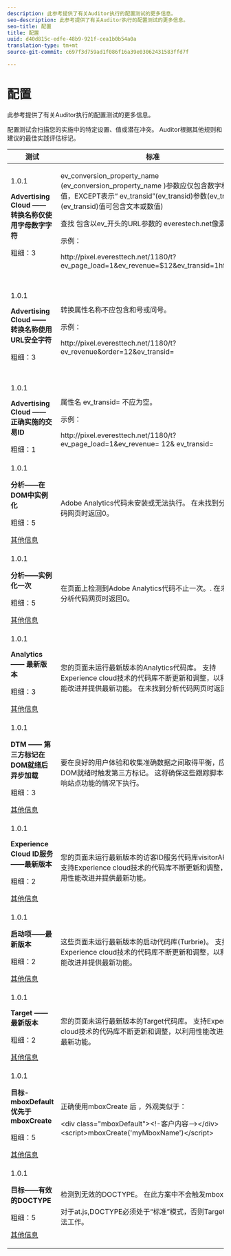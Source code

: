 ```yaml
---
description: 此参考提供了有关Auditor执行的配置测试的更多信息。
seo-description: 此参考提供了有关Auditor执行的配置测试的更多信息。
seo-title: 配置
title: 配置
uuid: d40d815c-edfe-48b9-921f-cea1b0b54a0a
translation-type: tm+mt
source-git-commit: c697f3d759ad1f086f16a39e03062431583ffd7f

---
```



# 配置

此参考提供了有关Auditor执行的配置测试的更多信息。

配置测试会扫描您的实施中的特定设置、值或潜在冲突。 Auditor根据其他规则和建议的最佳实践评估标记。

<table id="table_A8A1FC360482447185C8460A18426638"> 
 <thead> 
  <tr> 
   <th colname="col1" class="entry"> 测试 </th> 
   <th colname="col2" class="entry"> 标准 </th> 
   <th colname="col3" class="entry"> 推荐 </th> 
  </tr>
 </thead>
 <tbody> 
  <tr> 
   <td colname="col1"> 
    <draft-comment>
      1.0.1 
    </draft-comment> <p><b>Advertising Cloud —— 转换名称仅使用字母数字字符</b> </p> <p>粗细：3 </p> </td> 
   <td colname="col2"> <p>ev_conversion_property_name <span class="codeph"> (ev_conversion_property_name</span> )参数应仅包含数字和小数值，EXCEPT表示“<span class="codeph"> ev_transid”(ev_transid)参数(ev_transid</span><span class="codeph"></span> (ev_transid)值可包含文本或数值) </p> <p>查找 <span class="codeph"> 包含以ev_开头的URL参数的</span> everestech.net像素 <span class="codeph"></span>。 </p> <p>示例： </p> <p><span class="codeph"> http://pixel.everesttech.net/1180/t?ev_page_load=1&amp;ev_revenue=$12&amp;ev_transid=1hf74i47 </span> </p> </td> 
   <td colname="col3"> <p> 确保您的事务属性参数只包含数字和小数值。 </p> <p> <p>警告： 任何其他值类型都可能导致数据丢失。 </p> </p> </td> 
  </tr> 
  <tr> 
   <td colname="col1"> 
    <draft-comment>
      1.0.1 
    </draft-comment> <p><b>Advertising Cloud —— 转换名称使用URL安全字符</b> </p> <p>粗细：3 </p> </td> 
   <td colname="col2"> <p> 转换属性名称不应包含和号或问号。 </p> <p> 示例： </p> <p><span class="codeph"> http://pixel.everesttech.net/1180/t?ev_revenue&amp;order=12&amp;ev_transid=</span> </p> </td> 
   <td colname="col3"> <p>确保事务属性参数不包含非编码的&amp;符号或问号。 这将破坏URL格式。 </p> <p> <p>警告：包含非编码&amp;符号或问号的属性参数(例如：ev_ <span class="codeph"> formComplete?=1</span> or <span class="codeph"> ev_formComplete&amp;Submit=1</span>)，可能导致数据丢失。 </p> </p> </td> 
  </tr> 
  <tr> 
   <td colname="col1"> 
    <draft-comment>
      1.0.1 
    </draft-comment> <p><b>Advertising Cloud —— 正确实施的交易ID</b> </p> <p>粗细：1 </p> </td> 
   <td colname="col2"> <p> 属性名 <span class="codeph"> ev_transid=</span> 不应为空。 </p> <p>示例： </p> <p> <span class="codeph"> http://pixel.everesttech.net/1180/t?ev_page_load=1&amp;ev_revenue= 12&amp; ev_transid=</span> </p> </td> 
   <td colname="col3"> <p>属性名 <span class="codeph"> ev_transid=</span> ，不应保留不带值(<span class="codeph"> ev_transid=</span>)。 如果保留该值时没有值，则可能会丢失事务数据。 为ev_transid=赋值 <span class="codeph"></span> ，或从像素中删除参数。 </p> </td> 
  </tr> 
  <tr> 
   <td colname="col1"> 
    <draft-comment>
      1.0.1 
    </draft-comment> <p><b>分析——在DOM中实例化</b> </p> <p>粗细：5 </p> <p><a href="https://experiencecloud.adobe.com/resources/help/en_US/sc/implement/impl_testing.html" format="html" scope="external"> 其他信息</a> </p> </td> 
   <td colname="col2"> <p> Adobe Analytics代码未安装或无法执行。 在未找到分析代码网页时返回0。 </p> </td> 
   <td colname="col3"> <p>验证Analytics标记是否已在页面上实现且未被后续脚本活动阻止。 </p> </td> 
  </tr> 
  <tr> 
   <td colname="col1"> 
    <draft-comment>
      1.0.1 
    </draft-comment> <p><b>分析——实例化一次</b> </p> <p>粗细：5 </p> <p><a href="https://experiencecloud.adobe.com/resources/help/en_US/sc/implement/" format="https" scope="external"> 其他信息</a> </p> </td> 
   <td colname="col2"> <p> 在页面上检测到Adobe Analytics代码不止一次。. 在未找到分析代码网页时返回0。 </p> </td> 
   <td colname="col3"> <p>确保页面上仅有一个Analytics标记。 </p> </td> 
  </tr> 
  <tr> 
   <td colname="col1"> 
    <draft-comment>
      1.0.1 
    </draft-comment> <p><b>Analytics —— 最新版本</b> </p> <p>粗细：3 </p> <p><a href="https://experiencecloud.adobe.com/resources/help/en_US/sc/appmeasurement/release" format="https" scope="external"> 其他信息</a> </p> </td> 
   <td colname="col2"> <p> 您的页面未运行最新版本的Analytics代码库。 支持Experience cloud技术的代码库不断更新和调整，以利用性能改进并提供最新功能。 在未找到分析代码网页时返回0。 </p> </td> 
   <td colname="col3"> <p>安装Analytics库的最新版本。 </p> </td> 
  </tr> 
  <tr> 
   <td colname="col1"> 
    <draft-comment>
      1.0.1 
    </draft-comment> <p><b>DTM —— 第三方标记在DOM就绪后异步加载</b> </p> <p>粗细：3 </p> <p><a href="https://experiencecloud.adobe.com/resources/help/en_US/dtm/load_order.html" format="html" scope="external"> 其他信息</a> </p> </td> 
   <td colname="col2"> <p>要在良好的用户体验和收集准确数据之间取得平衡，应在DOM就绪时触发第三方标记。 这将确保这些跟踪脚本在不影响站点功能的情况下执行。 </p> </td> 
   <td colname="col3"> <p>通过调整执行第三方像素的所有规则以在DOM Ready处触发，解决此问题。 </p> </td> 
  </tr> 
  <tr> 
   <td colname="col1"> 
    <draft-comment>
      1.0.1 
    </draft-comment> <p><b>Experience Cloud ID服务——最新版本</b> </p> <p>粗细：2 </p> <p><a href="https://experiencecloud.adobe.com/resources/help/en_US/dtm/macid.html" format="html" scope="external"> 其他信息</a> </p> </td> 
   <td colname="col2"> <p> 您的页面未运行最新版本的访客ID服务代码库visitorAPI.js <span class="codeph"></span>。 支持Experience cloud技术的代码库不断更新和调整，以利用性能改进并提供最新功能。 </p> </td> 
   <td colname="col3"> <p>安装最新版本的访客ID服务库。 </p> </td> 
  </tr> 
  <tr> 
   <td colname="col1"> 
    <draft-comment>
      1.0.1 
    </draft-comment> <p><b>启动项——最新版本</b> </p> <p>粗细：2 </p> <p><a href="https://docs.adobelaunch.com/getting-started" format="https" scope="external"> 其他信息</a> </p> </td> 
   <td colname="col2"> <p>这些页面未运行最新版本的启动代码库(Turbrie)。 支持Experience cloud技术的代码库不断更新和调整，以利用性能改进并提供最新功能。 </p> </td> 
   <td colname="col3"> <p> 通过重建和发布启动库来更新启动库。 </p> </td> 
  </tr> 
  <tr> 
   <td colname="col1"> 
    <draft-comment>
      1.0.1 
    </draft-comment> <p><b>Target —— 最新版本</b> </p> <p>粗细：2 </p> <p><a href="https://experiencecloud.adobe.com/resources/help/en_US/target/dtm/update-target-tool.html" format="html" scope="external"> 其他信息</a> </p> </td> 
   <td colname="col2"> <p> 您的页面未运行最新版本的Target代码库。 支持Experience cloud技术的代码库不断更新和调整，以利用性能改进并提供最新功能。 </p> </td> 
   <td colname="col3"> <p>安装Target库的最新版本。 </p> </td> 
  </tr> 
  <tr> 
   <td colname="col1"> 
    <draft-comment>
      1.0.1 
    </draft-comment> <p><b>目标- mboxDefault优先于mboxCreate </b> </p> <p>粗细：5 </p> <p><a href="https://experiencecloud.adobe.com/resources/help/en_US/target/ov2/r_target-atjs-mboxcreate.html" format="html" scope="external"> 其他信息</a> </p> </td> 
   <td colname="col2"> <p>正确使用mboxCreate <span class="codeph"> 后</span> ，外观类似于： </p> <p> <span class="codeph"> &lt;div class="mboxDefault"&gt;&lt;!-客户内容—&gt;&lt;/div&gt;&lt;script&gt;mboxCreate('myMboxName')&lt;/script&gt;</span> </p> </td> 
   <td colname="col3"> <p>在调用 <span class="codeph"> mboxCreate()之前，请务必包含&lt;div class="mboxDefault"&gt;&lt;/div&gt;</span><span class="codeph"> 标签</span>。 at.js不会为您添加一个。 </p> </td> 
  </tr> 
  <tr> 
   <td colname="col1"> 
    <draft-comment>
      1.0.1 
    </draft-comment> <p><b>目标——有效的DOCTYPE</b> </p> <p>粗细：5 </p> <p><a href="https://experiencecloud.adobe.com/resources/help/en_US/target/ov2/r_target-atjs-mboxcreate.html" format="html" scope="external"> 其他信息</a> </p> </td> 
   <td colname="col2"> <p> 检测到无效的DOCTYPE。 在此方案中不会触发mbox。 </p> <p>对于at.js,DOCTYPE必须处于“标准”模式，否则Target将无法工作。 </p> </td> 
   <td colname="col3"> <p>更新页面上的DOCTYPE。 </p> </td> 
  </tr> 
 </tbody> 
</table>


